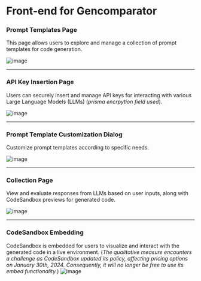 # Front-end for Gencomparator

### Prompt Templates Page

This page allows users to explore and manage a collection of prompt templates for code generation.

![image](https://github.com/psymore/gencomparator-frontend/assets/95416465/32e54f48-c0ff-4037-ba00-f31c29cc90f7)


---

### API Key Insertion Page

Users can securely insert and manage API keys for interacting with various Large Language Models (LLMs) (_prisma encrpytion field used_).


![image](https://github.com/psymore/gencomparator-frontend/assets/95416465/691758ae-ec01-4df3-91b1-6bd40c9ba8d5)


---

### Prompt Template Customization Dialog

Customize prompt templates according to specific needs.


![image](https://github.com/psymore/gencomparator-frontend/assets/95416465/84d3c941-3d49-45c0-9fcf-024c80abb9db)


---

### Collection Page

View and evaluate responses from LLMs based on user inputs, along with CodeSandbox previews for generated code.

![image](https://github.com/psymore/gencomparator-frontend/assets/95416465/3635911c-8df8-4a3a-b771-f1627dca941f)


---

### CodeSandbox Embedding

CodeSandbox is embedded for users to visualize and interact with the generated code in a live environment.
(_The qualitative measure encounters a challenge as CodeSandbox updated its policy,
affecting pricing options on January 30th, 2024. Consequently, it will no longer be
free to use its embed functionality._)
![image](https://github.com/psymore/gencomparator-frontend/assets/95416465/c04c027a-9176-4f43-ba76-5cc4fcae90a5)


